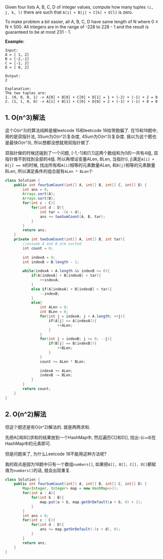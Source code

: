Given four lists A, B, C, D of integer values, compute how many tuples `(i, j, k, l)` there are such that `A[i] + B[j] + C[k] + D[l]` is zero.

To make problem a bit easier, all A, B, C, D have same length of N where 0 ≤ N ≤ 500. All integers are in the range of -228 to 228 - 1 and the result is guaranteed to be at most 231 - 1.

**Example:**

```
Input:
A = [ 1, 2]
B = [-2,-1]
C = [-1, 2]
D = [ 0, 2]

Output:
2

Explanation:
The two tuples are:
1. (0, 0, 0, 1) -> A[0] + B[0] + C[0] + D[1] = 1 + (-2) + (-1) + 2 = 0
2. (1, 1, 0, 0) -> A[1] + B[1] + C[0] + D[0] = 2 + (-1) + (-1) + 0 = 0
```

## 1. O(n^3)解法

这个O(n^3)的算法纯粹是被leetcode 15和leetcode 18给带跑偏了. 在15和18题中, 用的是双指针法, 3Sum为O(n^2)复杂度, 4Sum为O(n^3)复杂度. 我以为这个题也是最快O(n^3), 所以想都没想就用双指针做了. 

双指针做的时候还碰到了一个问题, [-1,-1]和[1,1]这两个数组和为0的一共有4组, 双指针做不到找到全部的4组. 所以再增设变量ALen, BLen, 当指针(i, j)满足`A[i] + B[j] == 0`的时候, 找出所有和`A[i]`相等的元素数量ALen, 和`B[j]`相等的元素数量BLen, 所以满足条件的组合就有`ALen * BLen`个

```java
class Solution {
    public int fourSumCount(int[] A, int[] B, int[] C, int[] D) {
        int ans = 0;
        Arrays.sort(A);
        Arrays.sort(B);
        for(int c : C){
            for(int d : D){
                int tar = -(c + d);
                ans += twoSumCount(A, B, tar);
            }
        }
        return ans;
    }
    private int twoSumCount(int[] A, int[] B, int tar){
        //assume A and B are sorted
        int count = 0;
        
        int indexA = 0;
        int indexB = B.length - 1;
        
        while(indexA < A.length && indexB >= 0){
            if(A[indexA] + B[indexB] < tar){
                ++indexA;
            }
            else if(A[indexA] + B[indexB] > tar){
                --indexB;
            }
            else{
                int ALen = 0;
                int BLen = 0;
                for(int j = indexA; j < A.length; ++j){
                    if(A[j] == A[indexA]){
                        ++ALen;
                    }
                }
                for(int j = indexB; j >= 0; --j){
                    if(B[j] == B[indexB]){
                        ++BLen;
                    }
                }
                count += ALen * BLen;
                
                indexA += ALen;
                indexB -= BLen;
            }
        }
        return count;
    }
}
```

## 2. O(n^2)解法

但这个题还是有O(n^2)解法的. 就是两两求和.

先把A[]和B[]求和的结果放到一个HashMap中, 然后遍历C[]和D[], 找出-(c+d)在HashMap中的元素即可.

但是问题来了, 为什么Leetcode 18不能用这种方法呢?  

我的观点是因为18题中只有一个数组`numbers[]`, 如果把`A[], B[], C[], D[]`都赋值为`numbers[]`的话, 就会出现重复. 

```java
class Solution {
    public int fourSumCount(int[] A, int[] B, int[] C, int[] D) {
        Map<Integer, Integer> map = new HashMap<>();
        for(int a : A){
            for(int b : B){
                map.put(a + b, map.getOrDefault(a + b, 0) + 1);
            }
        }
        int ans = 0;
        for(int c : C){
            for(int d : D){
                ans += map.getOrDefault(-(c + d), 0);
            }
        }
        return ans;
    }
}
```

